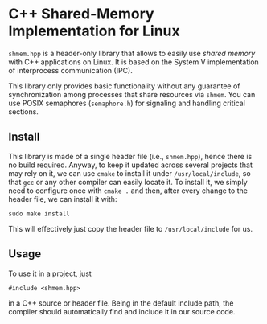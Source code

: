 # C++ Shared-Memory Implementation for Linux

`shmem.hpp` is a header-only library that allows to easily use *shared memory* with C++ applications on Linux. It is based on the System V implementation of interprocess communication (IPC).

This library only provides basic functionality without any guarantee of synchronization among processes that share resources via `shmem`. You can use POSIX semaphores (`semaphore.h`) for signaling and handling critical sections.

## Install

This library is made of a single header file (i.e., `shmem.hpp`), hence there is no build required. Anyway, to keep it updated across several projects that may rely on it, we can use `cmake` to install it under `/usr/local/include`, so that `gcc` or any other compiler can easily locate it. To install it, we simply need to configure once with `cmake .` and then, after every change to the header file, we can install it with:

    sudo make install

This will effectively just copy the header file to `/usr/local/include` for us. 

## Usage

To use it in a project, just

    #include <shmem.hpp>

in a C++ source or header file. Being in the default include path, the compiler should automatically find and include it in our source code.